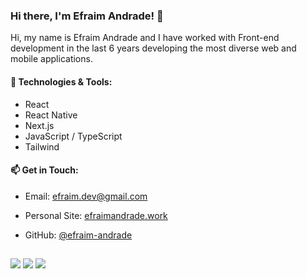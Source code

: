 ### Hi there, I'm Efraim Andrade! 👋

Hi, my name is Efraim Andrade and I have worked with Front-end development in the last 6 years developing the most diverse web and mobile applications.

#### 🌱 Technologies & Tools:
- React
- React Native
- Next.js
- JavaScript / TypeScript
- Tailwind

#### 📫 Get in Touch:
- Email: [efraim.dev@gmail.com](mailto:efraim.dev@gmail.com)
- Personal Site: [efraimandrade.work](https://www.efraimandrade.work)
- GitHub: [@efraim-andrade](https://github.com/efraim-andrade)


  ##
 
<div> 
  <a href="https://instagram.com/efraim.am" target="_blank"><img src="https://img.shields.io/badge/-Instagram-%23E4405F?style=for-the-badge&logo=instagram&logoColor=white" target="_blank"></a>
  <a href = "mailto:efraim.dev+github@gmail.com"><img src="https://img.shields.io/badge/-Gmail-%23333?style=for-the-badge&logo=gmail&logoColor=white" target="_blank"></a>
  <a href="https://www.linkedin.com/in/efraim-andrade-517b0a149/?locale=en_US" target="_blank"><img src="https://img.shields.io/badge/-LinkedIn-%230077B5?style=for-the-badge&logo=linkedin&logoColor=white" target="_blank"></a> 
</div>
